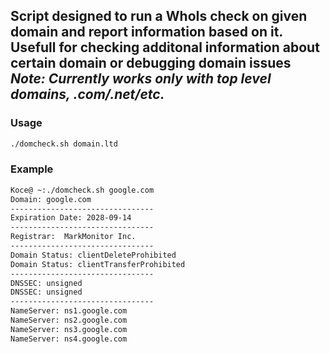 Script designed to run a WhoIs check on given domain and report information based on it. Usefull for checking additonal information about certain domain or debugging domain issues
<br >*Note: Currently works only with top level domains, .com/.net/etc.*
---
### Usage
```bash
./domcheck.sh domain.ltd
```
### Example
```bash
Koce@ ~:./domcheck.sh google.com
Domain: google.com
--------------------------------
Expiration Date: 2028-09-14
--------------------------------
Registrar:  MarkMonitor Inc.
--------------------------------
Domain Status: clientDeleteProhibited
Domain Status: clientTransferProhibited
--------------------------------
DNSSEC: unsigned
DNSSEC: unsigned
--------------------------------
NameServer: ns1.google.com
NameServer: ns2.google.com
NameServer: ns3.google.com
NameServer: ns4.google.com
```